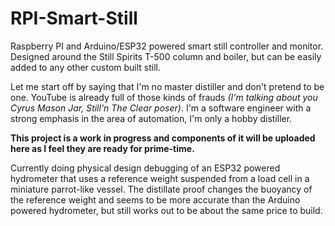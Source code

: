 # RPI-Smart-Still
Raspberry PI and Arduino/ESP32 powered smart still controller and monitor. Designed around the Still Spirits T-500 column and boiler, but can be easily added to any other custom built still.

Let me start off by saying that I'm no master distiller and don't pretend to be one. YouTube is already full of those kinds of frauds *(I'm talking about you Cyrus Mason Jar, Still'n The Clear poser)*. I'm a software engineer with a strong emphasis in the area of automation, I'm only a hobby distiller.

**This project is a work in progress and components of it will be uploaded here as I feel they are ready for prime-time.**

Currently doing physical design debugging of an ESP32 powered hydrometer that uses a reference weight suspended from a load cell in a miniature parrot-like vessel. The distillate proof changes the buoyancy of the reference weight and seems to be more accurate than the Arduino powered hydrometer, but still works out to be about the same price to build.
